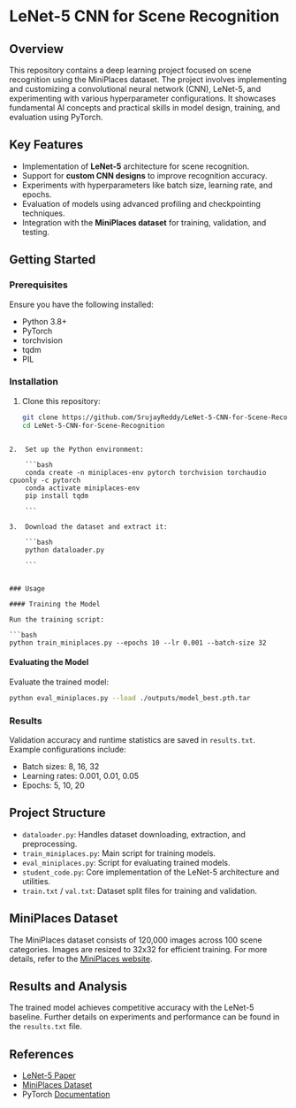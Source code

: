 
# LeNet-5 CNN for Scene Recognition

## Overview

This repository contains a deep learning project focused on scene recognition using the MiniPlaces dataset. The project involves implementing and customizing a convolutional neural network (CNN), LeNet-5, and experimenting with various hyperparameter configurations. It showcases fundamental AI concepts and practical skills in model design, training, and evaluation using PyTorch.

## Key Features
- Implementation of **LeNet-5** architecture for scene recognition.
- Support for **custom CNN designs** to improve recognition accuracy.
- Experiments with hyperparameters like batch size, learning rate, and epochs.
- Evaluation of models using advanced profiling and checkpointing techniques.
- Integration with the **MiniPlaces dataset** for training, validation, and testing.

## Getting Started

### Prerequisites
Ensure you have the following installed:
- Python 3.8+
- PyTorch
- torchvision
- tqdm
- PIL

### Installation
1. Clone this repository:
   ```bash
   git clone https://github.com/SrujayReddy/LeNet-5-CNN-for-Scene-Recognition.git
   cd LeNet-5-CNN-for-Scene-Recognition

```

2.  Set up the Python environment:
    
    ```bash
    conda create -n miniplaces-env pytorch torchvision torchaudio cpuonly -c pytorch
    conda activate miniplaces-env
    pip install tqdm
    
    ```
    
3.  Download the dataset and extract it:
    
    ```bash
    python dataloader.py
    
    ```
    

### Usage

#### Training the Model

Run the training script:

```bash
python train_miniplaces.py --epochs 10 --lr 0.001 --batch-size 32

```

#### Evaluating the Model

Evaluate the trained model:

```bash
python eval_miniplaces.py --load ./outputs/model_best.pth.tar

```

### Results

Validation accuracy and runtime statistics are saved in `results.txt`. Example configurations include:

-   Batch sizes: 8, 16, 32
-   Learning rates: 0.001, 0.01, 0.05
-   Epochs: 5, 10, 20

## Project Structure

-   `dataloader.py`: Handles dataset downloading, extraction, and preprocessing.
-   `train_miniplaces.py`: Main script for training models.
-   `eval_miniplaces.py`: Script for evaluating trained models.
-   `student_code.py`: Core implementation of the LeNet-5 architecture and utilities.
-   `train.txt` / `val.txt`: Dataset split files for training and validation.

## MiniPlaces Dataset

The MiniPlaces dataset consists of 120,000 images across 100 scene categories. Images are resized to 32x32 for efficient training. For more details, refer to the [MiniPlaces website](http://miniplaces.csail.mit.edu/).

## Results and Analysis

The trained model achieves competitive accuracy with the LeNet-5 baseline. Further details on experiments and performance can be found in the `results.txt` file.

## References

-   [LeNet-5 Paper](http://yann.lecun.com/exdb/lenet)
-   [MiniPlaces Dataset](http://miniplaces.csail.mit.edu/)
-   PyTorch [Documentation](https://pytorch.org/docs)

